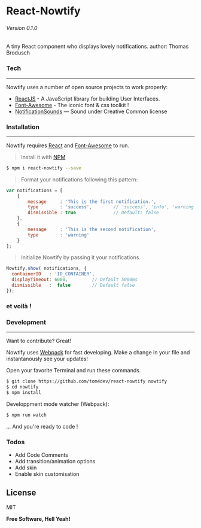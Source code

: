 # React-Nowtify
###### Version 0.1.0

A tiny React component who displays lovely notifications.
author: Thomas Brodusch

### Tech
___

Nowtify uses a number of open source projects to work properly:

* [ReactJS](https://facebook.github.io/react/) - A JavaScript library for building User Interfaces.
* [Font-Awesome](http://fontawesome.io/) - The iconic font & css toolkit !
* [NotificationSounds](https://notificationsounds.com/) — Sound under Creative Common license

 
### Installation
___

Nowtify requires [React](https://facebook.github.io/react/) and [Font-Awesome](http://fontawesome.io/) to run.

> Install it with [NPM](https://www.npmjs.com/package/react-nowtify)
```sh
$ npm i react-nowtify --save
```

 > Format your notifications following this pattern:
```javascript
var notifications = [
    {
        message     : 'This is the first notification.',
        type        : 'success',        // 'success', 'info', 'warning', 'danger'
        dismissible : true              // Default: false
    },
    {
        message     : 'This is the second notification',
        type        : 'warning'
    } 
];
```

 > Initialize Nowtify by passing it your notifications.
```javascript
Nowtify.show( notifications, {
  containerID   : 'ID_CONTAINER',
  displayTimeout: 6000,         // Default 5000ms
  dismissible   :  false        // Default false
});
```


### et voilà !




### Development
___
Want to contribute? Great!

Nowtify uses [Webpack](https://webpack.github.io/docs/) for fast developing.
Make a change in your file and instantanously see your updates!

Open your favorite Terminal and run these commands.

```sh
$ git clone https://github.com/tom4dev/react-nowtify nowtify
$ cd nowtify
$ npm install
```

Developpment mode watcher (Webpack):
```sh
$ npm run watch
```

... And you're ready to code !

### Todos

 - Add Code Comments
 - Add transition/animation options
 - Add skin
 - Enable skin customisation

License
----

MIT


**Free Software, Hell Yeah!**

[//]: # (These are reference links used in the body of this note and get stripped out when the markdown processor does its job. There is no need to format nicely because it shouldn't be seen. Thanks SO - http://stackoverflow.com/questions/4823468/store-comments-in-markdown-syntax)


 
